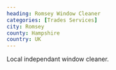 ```yaml
---
heading: Romsey Window Cleaner
categories: [Trades Services]
city: Romsey
county: Hampshire
country: UK
---
```

Local independant window cleaner.

